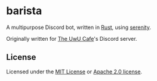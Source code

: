 # barista

A multipurpose Discord bot, written in [Rust](https://rust-lang.org),
using [serenity](https://github.com/serenity-rs/serenity).

Originally written for
[The UwU Cafe](https://github.com/theuwucafe/)'s Discord server.

## License

Licensed under the [MIT License](/LICENSE-MIT) or
[Apache 2.0 license](/LICENSE-APACHE).
